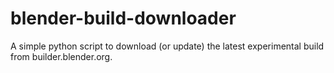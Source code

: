 # blender-build-downloader
A simple python script to download (or update) the latest experimental build from builder.blender.org.
